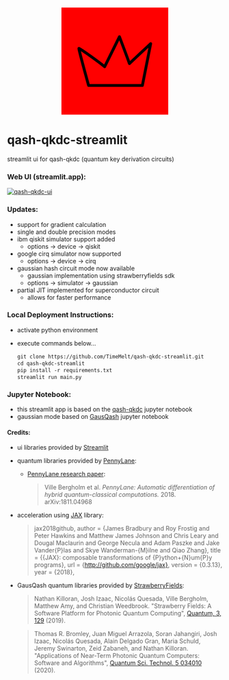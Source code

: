 <p align='center'><img src="img/ui-streamlit-red.png" width="250"></p>

# qash-qkdc-streamlit
streamlit ui for qash-qkdc (quantum key derivation circuits)

### Web UI (streamlit.app): 
[![qash-qkdc-ui](https://static.streamlit.io/badges/streamlit_badge_black_white.svg)](https://qkdc-ui.streamlit.app/)

### Updates:
- support for gradient calculation
- single and double precision modes 
- ibm qiskit simulator support added
    - options -> device -> qiskit
- google cirq simulator now supported
    - options -> device -> cirq
- gaussian hash circuit mode now available
    - gaussian implementation using strawberryfields sdk
    - options -> simulator -> gaussian
- partial JIT implemented for superconductor circuit
    - allows for faster performance
  
### Local Deployment Instructions:
- activate python environment
- execute commands below...
    
      git clone https://github.com/TimeMelt/qash-qkdc-streamlit.git
      cd qash-qkdc-streamlit
      pip install -r requirements.txt
      streamlit run main.py

### Jupyter Notebook:
- this streamlit app is based on the [qash-qkdc](https://github.com/TimeMelt/qash-qkdc) jupyter notebook
- gaussian mode based on [GausQash](https://github.com/TimeMelt/GausQash) jupyter notebook
 
#### Credits:
- ui libraries provided by [Streamlit](https://github.com/streamlit/streamlit)
- quantum libraries provided by [PennyLane](https://github.com/PennyLaneAI/pennylane): 
    - [PennyLane research paper](https://arxiv.org/abs/1811.04968): 

        > Ville Bergholm et al. *PennyLane: Automatic differentiation of hybrid quantum-classical computations.* 2018. arXiv:1811.04968

- acceleration using [JAX](https://github.com/google/jax) library: 
    > jax2018github,
    > author = {James Bradbury and Roy Frostig and Peter Hawkins and Matthew James Johnson and Chris Leary and Dougal Maclaurin and George Necula and Adam Paszke and Jake Vander{P}las and Skye Wanderman-{M}ilne and Qiao Zhang},
    > title = {{JAX}: composable transformations of {P}ython+{N}um{P}y programs},
    > url = {http://github.com/google/jax},
    > version = {0.3.13},
    > year = {2018},

- GausQash quantum libraries provided by [StrawberryFields](https://github.com/XanaduAI/strawberryfields):
    > Nathan Killoran, Josh Izaac, Nicolás Quesada, Ville Bergholm, Matthew Amy, and
    > Christian Weedbrook. "Strawberry Fields: A Software Platform for Photonic Quantum Computing",
    > [Quantum, 3, 129](https://quantum-journal.org/papers/q-2019-03-11-129/) (2019).

    > Thomas R. Bromley, Juan Miguel Arrazola, Soran Jahangiri, Josh Izaac, Nicolás Quesada,
    > Alain Delgado Gran, Maria Schuld, Jeremy Swinarton, Zeid Zabaneh, and Nathan Killoran.
    > "Applications of Near-Term Photonic Quantum Computers: Software and Algorithms",
    > [Quantum Sci. Technol. 5 034010](https://iopscience.iop.org/article/10.1088/2058-9565/ab8504/meta) (2020).
